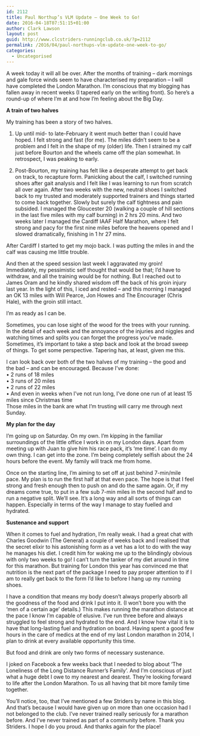 ```yaml
---
id: 2112
title: Paul Northup’s VLM Update – One Week to Go!
date: 2016-04-18T07:51:15+01:00
author: Clark Lawson
layout: post
guid: http://www.clcstriders-runningclub.co.uk/?p=2112
permalink: /2016/04/paul-northups-vlm-update-one-week-to-go/
categories:
  - Uncategorised
---
```

A week today it will all be over. After the months of training – dark mornings and gale force winds seem to have characterised my preparation – I will have completed the London Marathon. I’m conscious that my blogging has fallen away in recent weeks (I tapered early on the writing front). So here’s a round-up of where I’m at and how I’m feeling about the Big Day.

**A train of two halves**

My training has been a story of two halves. 

1. Up until mid- to late-February it went much better than I could have hoped. I felt strong and fast (for me). The miles didn’t seem to be a problem and I felt in the shape of my (older) life. Then I strained my calf just before Bourton and the wheels came off the plan somewhat. In retrospect, I was peaking to early.

2. Post-Bourton, my training has felt like a desperate attempt to get back on track, to recapture form. Panicking about the calf, I switched running shoes after gait analysis and I felt like I was learning to run from scratch all over again. After two weeks with the new, neutral shoes I switched back to my trusted and moderately supported trainers and things started to come back together. Slowly but surely the calf tightness and pain subsided. I managed the Gloucester 20 (walking a couple of hill sections in the last five miles with my calf burning) in 2 hrs 20 mins. And two weeks later I managed the Cardiff IAAF Half Marathon, where I felt strong and pacy for the first nine miles before the heavens opened and I slowed dramatically, finishing in 1 hr 27 mins. 

After Cardiff I started to get my mojo back. I was putting the miles in and the calf was causing me little trouble. 

And then at the speed session last week I aggravated my groin! Immediately, my pessimistic self thought that would be that; I’d have to withdraw, and all the training would be for nothing. But I reached out to James Oram and he kindly shared wisdom off the back of his groin injury last year. In the light of this, I iced and rested – and this morning I managed an OK 13 miles with Will Pearce, Jon Howes and The Encourager (Chris Hale), with the groin still intact. 

I’m as ready as I can be. 

Sometimes, you can lose sight of the wood for the trees with your running. In the detail of each week and the annoyance of the injuries and niggles and watching times and splits you can forget the progress you’ve made. Sometimes, it’s important to take a step back and look at the broad sweep of things. To get some perspective. Tapering has, at least, given me this.

I can look back over both of the two halves of my training – the good and the bad – and can be encouraged. Because I’ve done:  
• 2 runs of 18 miles  
• 3 runs of 20 miles  
• 2 runs of 22 miles  
• And even in weeks when I’ve not run long, I’ve done one run of at least 15 miles since Christmas time  
Those miles in the bank are what I’m trusting will carry me through next Sunday.

**My plan for the day**

I’m going up on Saturday. On my own. I’m kipping in the familiar surroundings of the little office I work in on my London days. Apart from meeting up with Juan to give him his race pack, it’s &#8216;me time&#8217;. I can do my own thing. I can get into the zone. I’m being completely selfish about the 24 hours before the event. My family will track me from home.

Once on the starting line, I’m aiming to set off at just behind 7-min/mile pace. My plan is to run the first half at that even pace. The hope is that I feel strong and fresh enough then to push on and do the same again. Or, if my dreams come true, to put in a few sub 7-min miles in the second half and to run a negative split. We’ll see. It’s a long way and all sorts of things can happen. Especially in terms of the way I manage to stay fuelled and hydrated.

**Sustenance and support**

When it comes to fuel and hydration, I’m really weak. I had a great chat with Charles Goodwin (The General) a couple of weeks back and I realised that the secret elixir to his astonishing form as a vet has a lot to do with the way he manages his diet. I credit him for waking me up to the blindingly obvious with only two weeks to go! I can’t turn the tanker of my diet around in time for this marathon. But training for London this year has convinced me that nutrition is the next part of the package I need to pay proper attention to if I am to really get back to the form I’d like to before I hang up my running shoes.

I have a condition that means my body doesn’t always properly absorb all the goodness of the food and drink I put into it. (I won’t bore you with the ‘men of a certain age’ details.) This makes running the marathon distance at the pace I know I’m capable of elusive. I’ve run three before and always struggled to feel strong and hydrated to the end. And I know how vital it is to have that long-lasting fuel and hydration on board. Having spent a good few hours in the care of medics at the end of my last London marathon in 2014, I plan to drink at every available opportunity this time.

But food and drink are only two forms of necessary sustenance.

I joked on Facebook a few weeks back that I needed to blog about ‘The Loneliness of the Long Distance Runner’s Family’. And I’m conscious of just what a huge debt I owe to my nearest and dearest. They’re looking forward to life after the London Marathon. To us all having that bit more family time together.

You’ll notice, too, that I’ve mentioned a few Striders by name in this blog. And that’s because I would have given up on more than one occasion had I not belonged to the club. I’ve never trained really seriously for a marathon before. And I’ve never trained as part of a community before. Thank you Striders. I hope I do you proud. And thanks again for the place!